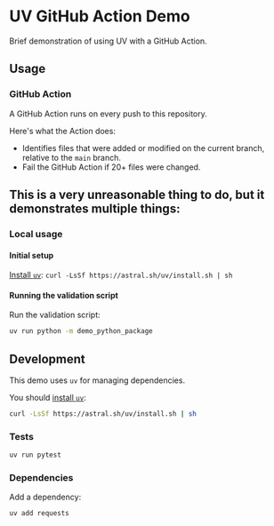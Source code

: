 # UV GitHub Action Demo

Brief demonstration of using UV with a GitHub Action.

## Usage

### GitHub Action

A GitHub Action runs on every push to this repository.

Here's what the Action does:

 - Identifies files that were added or modified on the current branch, relative to the `main` branch.
 - Fail the GitHub Action if 20+ files were changed.

This is a very unreasonable thing to do, but it demonstrates multiple things:
 - 

### Local usage

#### Initial setup

[Install `uv`](https://docs.astral.sh/uv/getting-started/installation/): `curl -LsSf https://astral.sh/uv/install.sh | sh`

#### Running the validation script

Run the validation script: 

```bash
uv run python -m demo_python_package
```

## Development

This demo uses `uv` for managing dependencies.

You should [install `uv`](https://docs.astral.sh/uv/getting-started/installation/):

```bash
curl -LsSf https://astral.sh/uv/install.sh | sh
```

### Tests

```bash
uv run pytest
```

### Dependencies

Add a dependency:

```bash
uv add requests
```